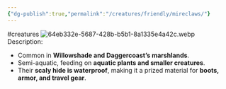 ```yaml
---
{"dg-publish":true,"permalink":"/creatures/friendly/mireclaws/"}
---
```


#creatures
![64eb332e-5687-428b-b5b1-8a1335e4a42c.webp](/img/user/Images/64eb332e-5687-428b-b5b1-8a1335e4a42c.webp)
Description:
- Common in **Willowshade and Daggercoast’s marshlands**.
- Semi-aquatic, feeding on **aquatic plants and smaller creatures**.
- Their **scaly hide is waterproof**, making it a prized material for **boots, armor, and travel gear**.